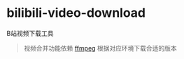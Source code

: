 # bilibili-video-download
B站视频下载工具
> 视频合并功能依赖 [ffmpeg](https://ffmpeg.org/download.html) 根据对应环境下载合适的版本